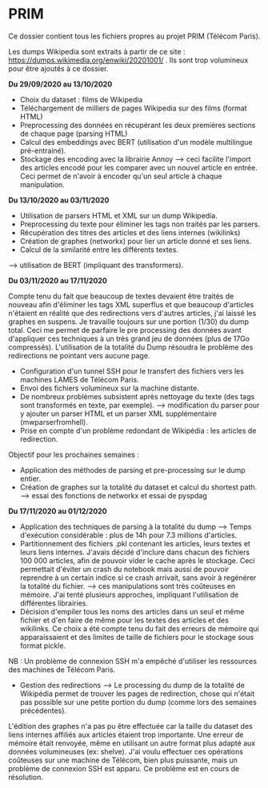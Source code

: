 # PRIM
Ce dossier contient tous les fichiers propres au projet PRIM (Télécom Paris).

Les dumps Wikipedia sont extraits à partir de ce site : https://dumps.wikimedia.org/enwiki/20201001/ . Ils sont trop volumineux pour être ajoutés à ce dossier.

**Du 29/09/2020 au 13/10/2020**

- Choix du dataset : films de Wikipedia
- Téléchargement de milliers de pages Wikipedia sur des films (format HTML)
- Preprocessing des données en récupérant les deux premières sections de chaque page (parsing HTML)
- Calcul des embeddings avec BERT (utilisation d'un modèle multilingue pré-entrainé).
- Stockage des encoding avec la librairie Annoy
--> ceci facilite l'import des articles encodé pour les comparer avec un nouvel article en entrée. Ceci permet de n'avoir à encoder qu'un seul article à chaque manipulation.


**Du 13/10/2020 au 03/11/2020**

- Utilisation de parsers HTML et XML sur un dump Wikipedia.
- Preprocessing du texte pour éliminer les tags non traités par les parsers.
- Récupération des titres des articles et des liens internes (wikilinks)
- Création de graphes (networkx) pour lier un article donné et ses liens.
- Calcul de la similarité entre les différents textes.

--> utilisation de BERT (impliquant des transformers).


**Du 03/11/2020 au 17/11/2020**

Compte tenu du fait que beaucoup de textes devaient être traités de nouveau afin d'éliminer les tags XML superflus et que beaucoup d'articles n'étaient en réalité que des redirections vers d'autres articles, j'ai laissé les graphes en suspens.
Je travaille toujours sur une portion (1/30) du dump total. Ceci me permet de parfaire le pre processing des données avant d'appliquer ces techniques à un très grand jeu de données (plus de 17Go compressés). L'utilisation de la totalité du Dump résoudra le problème des redirections ne pointant vers aucune page.

- Configuration d'un tunnel SSH pour le transfert des fichiers vers les machines LAMES de Télécom Paris.
- Envoi des fichiers volumineux sur la machine distante. 
- De nombreux problèmes subsistent après nettoyage du texte (des tags sont transformés en texte, par exemple).
--> modification du parser pour y ajouter un parser HTML et un parser XML supplémentaire (mwparserfromhell).
- Prise en compte d'un problème redondant de Wikipédia : les articles de redirection.

Objectif pour les prochaines semaines :

- Application des méthodes de parsing et pre-processing sur le dump entier.
- Création de graphes sur la totalité du dataset et calcul du shortest path.
--> essai des fonctions de networkx et essai de pyspdag 


**Du 17/11/2020 au 01/12/2020**

- Application des techniques de parsing à la totalité du dump
--> Temps d'exécution considérable : plus de 14h pour 7.3 millions d'articles. 
- Partitionnement des fichiers .pkl contenant les articles, leurs textes et leurs liens internes. J'avais décidé d'inclure dans chacun des fichiers 100 000 articles, afin de pouvoir vider le cache après le stockage. Ceci permettait d'éviter un crash du notebook mais aussi de pouvoir reprendre à un certain indice si ce crash arrivait, sans avoir à regénérer la totalité du fichier.
--> ces manipulations sont très coûteuses en mémoire. J'ai tenté plusieurs approches, impliquant l'utilisation de différentes librairies.
- Décision d'empiler tous les noms des articles dans un seul et même fichier et d'en faire de même pour les textes des articles et des wikilinks.
Ce choix a été compte tenu du fait des erreurs de mémoire qui apparaissaient et des limites de taille de fichiers pour le stockage sous format pickle.

NB : Un problème de connexion SSH m'a empêché d'utiliser les ressources des machines de Télécom Paris.

- Gestion des redirections
--> Le processing du dump de la totalité de Wikipédia permet de trouver les pages de redirection, chose qui n'était pas possible sur une petite portion du dump (comme lors des semaines précédentes).

L'édition des graphes n'a pas pu être effectuée car la taille du dataset des liens internes affiliés aux articles étaient trop importante. Une erreur de mémoire était renvoyée, même en utilisant un autre format plus adapté aux données volumineuses (ex: shelve).
J'ai voulu effectuer ces opérations coûteuses sur une machine de Télécom, bien plus puissante, mais un problème de connexion SSH est apparu. Ce problème est en cours de résolution.